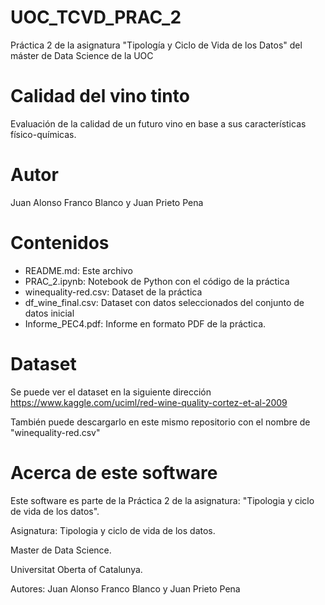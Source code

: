 # UOC_TCVD_PRAC_2
Práctica 2 de la asignatura "Tipología y Ciclo de Vida de los Datos" del máster de Data Science de la UOC


# Calidad del vino tinto
Evaluación de la calidad de un futuro vino en base a sus características físico-químicas.

# Autor
Juan Alonso Franco Blanco y Juan Prieto Pena

# Contenidos
* README.md: Este archivo
* PRAC_2.ipynb: Notebook de Python con el código de la práctica
* winequality-red.csv: Dataset de la práctica
* df_wine_final.csv: Dataset con datos seleccionados del conjunto de datos inicial
* Informe_PEC4.pdf: Informe en formato PDF de la práctica.

# Dataset
Se puede ver el dataset en la siguiente dirección https://www.kaggle.com/uciml/red-wine-quality-cortez-et-al-2009

También puede descargarlo en este mismo repositorio con el nombre de "winequality-red.csv"

# Acerca de este software
Este software es parte de la Práctica 2 de la asignatura: "Tipologia y ciclo de vida de los datos".

Asignatura: Tipologia y ciclo de vida de los datos.

Master de Data Science.

Universitat Oberta of Catalunya.

Autores: Juan Alonso Franco Blanco y Juan Prieto Pena
